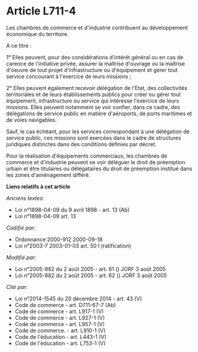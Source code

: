 # Article L711-4

Les chambres de commerce et d'industrie contribuent au développement économique du territoire.

A ce titre :

1° Elles peuvent, pour des considérations d'intérêt général ou en cas de carence de l'initiative privée, assurer la maîtrise
d'ouvrage ou la maîtrise d'oeuvre de tout projet d'infrastructure ou d'équipement et gérer tout service concourant à
l'exercice de leurs missions ;

2° Elles peuvent également recevoir délégation de l'Etat, des collectivités territoriales et de leurs établissements publics
pour créer ou gérer tout équipement, infrastructure ou service qui intéresse l'exercice de leurs missions. Elles peuvent
notamment se voir confier, dans ce cadre, des délégations de service public en matière d'aéroports, de ports maritimes et de
voies navigables.

Sauf, le cas échéant, pour les services correspondant à une délégation de service public, ces missions sont exercées dans le
cadre de structures juridiques distinctes dans des conditions définies par décret.

Pour la réalisation d'équipements commerciaux, les chambres de commerce et d'industrie peuvent se voir déléguer le droit de
préemption urbain et être titulaires ou délégataires du droit de préemption institué dans les zones d'aménagement différé.

**Liens relatifs à cet article**

_Anciens textes_:

  - Loi n°1898-04-09 du 9 avril 1898 - art. 13 (Ab)
  - Loi n°1898-04-09 art. 13

_Codifié par_:

  - Ordonnance 2000-912 2000-09-18
  - Loi n°2003-7 2003-01-03 art. 50 I (ratification)

_Modifié par_:

  - Loi n°2005-882 du 2 août 2005 - art. 61 () JORF 3 août 2005
  - Loi n°2005-882 du 2 août 2005 - art. 62 () JORF 3 août 2005

_Cité par_:

  - Loi n°2014-1545 du 20 décembre 2014 - art. 43 (V)
  - Code de commerce - art. D711-67-7 (Ab)
  - Code de commerce - art. L917-1 (V)
  - Code de commerce - art. L927-1 (V)
  - Code de commerce - art. L957-1 (V)
  - Code de commerce. - art. L910-1 (V)
  - Code de l'éducation - art. L443-1 (V)
  - Code de l'éducation - art. L753-1 (V)
